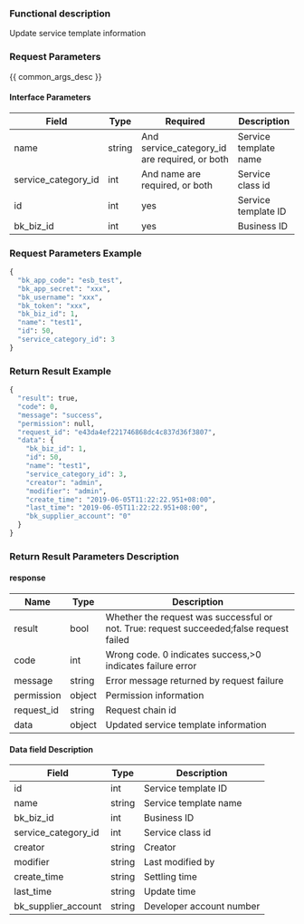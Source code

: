 ### Functional description

Update service template information

### Request Parameters

{{ common_args_desc }}

#### Interface Parameters

| Field                 | Type      | Required	   | Description                 |
|----------------------|------------|--------|-----------------------|
| name            |  string  |And service_category_id are required, or both   | Service template name|
| service_category_id            |  int  |And name are required, or both   | Service class id|
| id         |  int  |yes   | Service template ID|
| bk_biz_id     |   int     | yes  | Business ID |

### Request Parameters Example

```python
{
  "bk_app_code": "esb_test",
  "bk_app_secret": "xxx",
  "bk_username": "xxx",
  "bk_token": "xxx",
  "bk_biz_id": 1,
  "name": "test1",
  "id": 50,
  "service_category_id": 3
}
```

### Return Result Example

```python
{
  "result": true,
  "code": 0,
  "message": "success",
  "permission": null,
  "request_id": "e43da4ef221746868dc4c837d36f3807",
  "data": {
    "bk_biz_id": 1,
    "id": 50,
    "name": "test1",
    "service_category_id": 3,
    "creator": "admin",
    "modifier": "admin",
    "create_time": "2019-06-05T11:22:22.951+08:00",
    "last_time": "2019-06-05T11:22:22.951+08:00",
    "bk_supplier_account": "0"
  }
}
```

### Return Result Parameters Description

#### response

| Name| Type| Description|
|---|---|---|
| result | bool |Whether the request was successful or not. True: request succeeded;false request failed|
| code | int |Wrong code. 0 indicates success,>0 indicates failure error|
| message | string |Error message returned by request failure|
| permission    |  object |Permission information    |
| request_id    |  string |Request chain id    |
| data | object |Updated service template information|

#### Data field Description

| Field                | Type   | Description         |
| ------------------- | ------ | ------------ |
| id                  |  int    | Service template ID   |
| name                |  string  |Service template name|
| bk_biz_id           |  int    | Business ID |
| service_category_id | int    | Service class id|
| creator             |  string |Creator       |
| modifier            |  string |Last modified by|
| create_time         |  string |Settling time     |
| last_time           |  string |Update time     |
| bk_supplier_account | string |Developer account number   |
